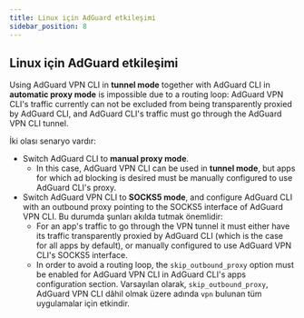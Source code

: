 ```yaml
---
title: Linux için AdGuard etkileşimi
sidebar_position: 8
---
```


## Linux için AdGuard etkileşimi

Using  AdGuard VPN CLI in **tunnel mode** together with AdGuard CLI in **automatic proxy mode** is impossible due to a routing loop: AdGuard VPN CLI's traffic currently can not be excluded from being transparently proxied by AdGuard CLI, and AdGuard CLI's traffic must go through the AdGuard VPN CLI tunnel.

İki olası senaryo vardır:

- Switch AdGuard CLI to **manual proxy mode**.
  - In this case, AdGuard VPN CLI can be used in **tunnel mode**, but apps for which ad blocking is desired must be manually configured to use AdGuard CLI's proxy.
- Switch AdGuard VPN CLI to **SOCKS5 mode**, and configure AdGuard CLI with an outbound proxy pointing to the SOCKS5 interface of AdGuard VPN CLI. Bu durumda şunları akılda tutmak önemlidir:
  - For an app's traffic to go through the VPN tunnel it must either have its traffic transparently proxied by AdGuard CLI (which is the case for all apps by default), or manually configured to use AdGuard VPN CLI's SOCKS5 interface.
  - In order to avoid a routing loop, the `skip_outbound_proxy` option must be enabled for AdGuard VPN CLI in AdGuard CLI's apps configuration section. Varsayılan olarak, `skip_outbound_proxy`, AdGuard VPN CLI dâhil olmak üzere adında `vpn` bulunan tüm uygulamalar için etkindir.
